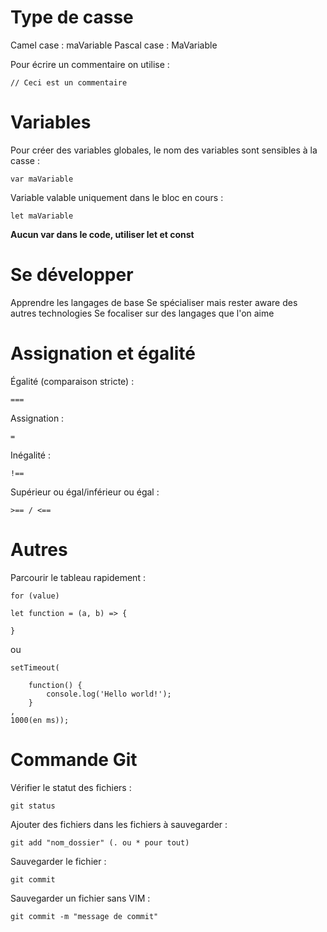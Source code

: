 # Type de casse

Camel case : maVariable
Pascal case : MaVariable

Pour écrire un commentaire on utilise :

```
// Ceci est un commentaire
```

# Variables

Pour créer des variables globales, le nom des variables sont sensibles à la casse :

```
var maVariable
```

Variable valable uniquement dans le bloc en cours :

```
let maVariable
```
**Aucun var dans le code, utiliser let et const**

# Se développer

Apprendre les langages de base
Se spécialiser mais rester aware des autres technologies
Se focaliser sur des langages que l'on aime

# Assignation et égalité

Égalité (comparaison stricte) : 

```
===
```

Assignation : 

```
=
```

Inégalité : 

```
!==
```

Supérieur ou égal/inférieur ou égal : 

```
>== / <==
```

# Autres

Parcourir le tableau rapidement :

```
for (value)
```
```
let function = (a, b) => {

}
```
ou
```
setTimeout(

    function() {
        console.log('Hello world!');
    }
,
1000(en ms));
```

# Commande Git

Vérifier le statut des fichiers :
```
git status
```

Ajouter des fichiers dans les fichiers à sauvegarder :
```
git add "nom_dossier" (. ou * pour tout)
```

Sauvegarder le fichier :
```
git commit
```

Sauvegarder un fichier sans VIM :
```
git commit -m "message de commit"
```
